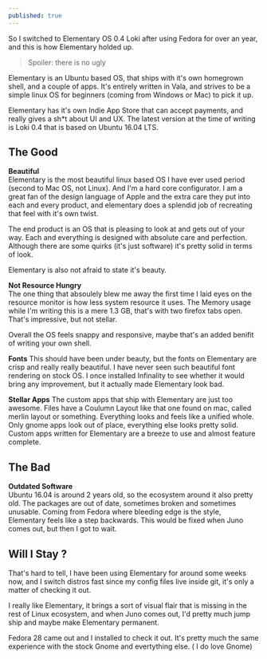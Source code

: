 ```yaml
---
published: true
---
```

So I switched to Elementary OS 0.4 Loki after using Fedora for over an year, and this is how Elementary holded up.

> Spoiler: there is no ugly

Elementary is an Ubuntu based OS, that ships with it's own homegrown shell, and a couple of apps. It's entirely written in Vala, and strives to be a simple linux OS for beginners (coming from Windows or Mac) to pick it up. 

Elementary has it's own Indie App Store that can accept payments, and really gives a sh\*t about UI and UX. The latest version at the time of writing is Loki 0.4 that is based on Ubuntu 16.04 LTS.

## The Good  
  
**Beautiful**     
Elementary is the most beautiful linux based OS I have ever used period (second to Mac OS, not Linux). And I'm a hard core configurator. I am a great fan of the design language of Apple and the extra care they put into each and every product, and elementary does a splendid job of recreating that feel with it's own twist. 

The end product is an OS that is pleasing to look at and gets out of your way. Each and everything is designed with absolute care and perfection. Although there are some quirks (it's just software) it's pretty solid in terms of look. 

Elementary is also not afraid to state it's beauty.

**Not Resource Hungry**  
The one thing that absoulely blew me away the first time I laid eyes on the resource monitor is how less system resource it uses. The Memory usage while I'm writing this is a mere 1.3 GB, that's with two firefox tabs open. That's impressive, but not stellar.

Overall the OS feels snappy and responsive, maybe that's an added benifit of writing your own shell. 

**Fonts**
This should have been under beauty, but the fonts on Elementary are crisp and really really beautiful. I have never seen such beautiful font rendering on stock OS. I once installed Infinality to see whether it would bring any improvement, but it actually made Elementary look bad.

**Stellar Apps**
The custom apps that ship with Elementary are just too awesome. Files have a Coulumn Layout like that one found on mac, called merlin layout or something. Everything looks and feels like a unified whole. Only gnome apps look out of place, everything else looks pretty solid. Custom apps written for Elementary are a breeze to use and almost feature complete. 


## The Bad  
**Outdated Software**  
Ubuntu 16.04 is around 2 years old, so the ecosystem around it also pretty old. The packages are out of date, sometimes broken and sometimes unusable. Coming from Fedora where bleeding edge is the style, Elementary feels like a step backwards. This would be fixed when Juno comes out, but then I got to wait. 

## Will I Stay ?  
That's hard to tell, I have been using Elementary for around some weeks now, and I switch distros fast since my config files live inside git, it's only a matter of checking it out. 

I really like Elementary, it brings a sort of visual flair that is missing in the rest of Linux ecosystem, and when Juno comes out, I'd pretty much jump ship and maybe make Elementary permanent.

Fedora 28 came out and I installed to check it out. It's pretty much the same experience with the stock Gnome and evertything else. ( I do love Gnome)